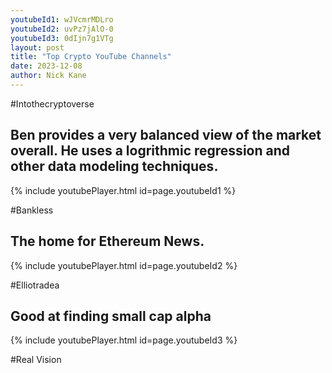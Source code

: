 ```yaml
---
youtubeId1: wJVcmrMDLro
youtubeId2: uvPz7jAlO-0
youtubeId3: 0dIjn7g1VTg
layout: post
title: "Top Crypto YouTube Channels"
date: 2023-12-08
author: Nick Kane
---
```



#Intothecryptoverse
## Ben provides a very balanced view of the market overall. He uses a logrithmic regression and other data modeling techniques. 

{% include youtubePlayer.html id=page.youtubeId1 %}


#Bankless
## The home for Ethereum News.

{% include youtubePlayer.html id=page.youtubeId2 %}


#Elliotradea
## Good at finding small cap alpha

{% include youtubePlayer.html id=page.youtubeId3 %}


#Real Vision
